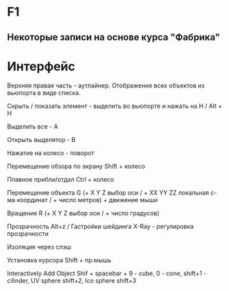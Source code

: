 # F1

## Некоторые записи на основе курса "Фабрика"

# Интерфейс

Верхняя правая часть - аутлайнер. Отображение всех объектов из вьюпорта в виде списка.

Скрыть / показать элемент - выделить во вьюпорте и нажать на H / Alt + H

Выделить все - A

Открыть выделятор - B

Нажатие на колесо - поворот

Перемещение обзора по экрану Shift + колесо

Плавное прибли/отдал Ctrl + колесо

Перемещение объекта G (+ X Y Z выбор оси / + XX YY ZZ локальная с-ма координат / + число метров) + движение мыши

Вращение R (+ X Y Z выбор оси / + число градусов)

Прозрачность Alt+z / Гастройки шейдинга X-Ray - регулировка прозрачности

Изоляция через слэш




Установка курсора Shift + пр.мышь

Interactively Add Object Shif + spacebar + 9 - cube, 0 - cone, shift+1 - cilinder, UV sphere shift+2, Ico sphere shift+3

